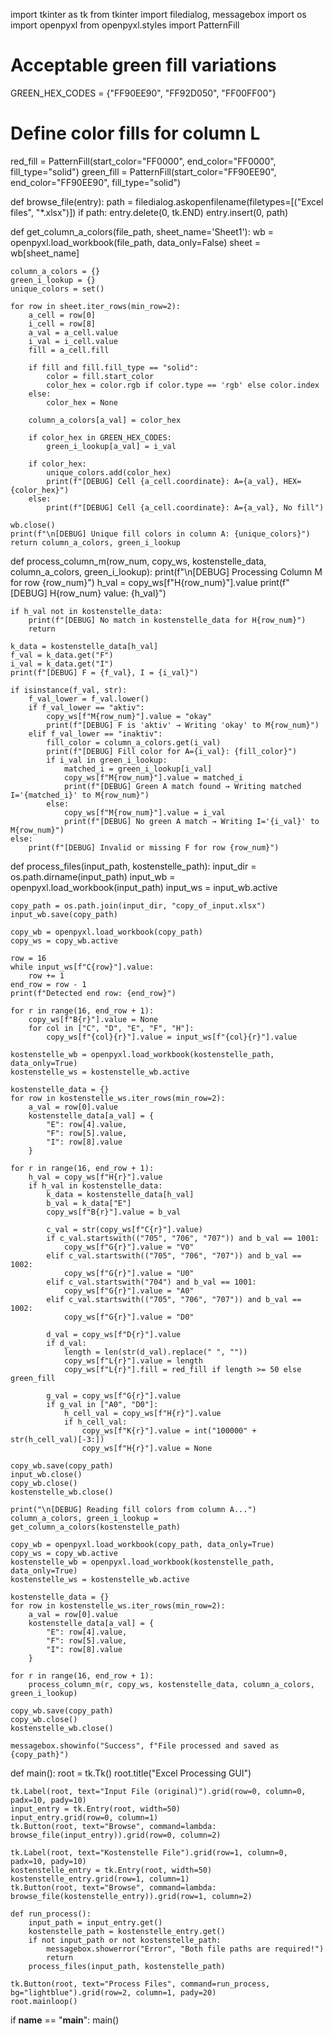 import tkinter as tk
from tkinter import filedialog, messagebox
import os
import openpyxl
from openpyxl.styles import PatternFill

# Acceptable green fill variations
GREEN_HEX_CODES = {"FF90EE90", "FF92D050", "FF00FF00"}

# Define color fills for column L
red_fill = PatternFill(start_color="FF0000", end_color="FF0000", fill_type="solid")
green_fill = PatternFill(start_color="FF90EE90", end_color="FF90EE90", fill_type="solid")


def browse_file(entry):
    path = filedialog.askopenfilename(filetypes=[("Excel files", "*.xlsx")])
    if path:
        entry.delete(0, tk.END)
        entry.insert(0, path)


def get_column_a_colors(file_path, sheet_name='Sheet1'):
    wb = openpyxl.load_workbook(file_path, data_only=False)
    sheet = wb[sheet_name]

    column_a_colors = {}
    green_i_lookup = {}
    unique_colors = set()

    for row in sheet.iter_rows(min_row=2):
        a_cell = row[0]
        i_cell = row[8]
        a_val = a_cell.value
        i_val = i_cell.value
        fill = a_cell.fill

        if fill and fill.fill_type == "solid":
            color = fill.start_color
            color_hex = color.rgb if color.type == 'rgb' else color.index
        else:
            color_hex = None

        column_a_colors[a_val] = color_hex

        if color_hex in GREEN_HEX_CODES:
            green_i_lookup[a_val] = i_val

        if color_hex:
            unique_colors.add(color_hex)
            print(f"[DEBUG] Cell {a_cell.coordinate}: A={a_val}, HEX={color_hex}")
        else:
            print(f"[DEBUG] Cell {a_cell.coordinate}: A={a_val}, No fill")

    wb.close()
    print(f"\n[DEBUG] Unique fill colors in column A: {unique_colors}")
    return column_a_colors, green_i_lookup


def process_column_m(row_num, copy_ws, kostenstelle_data, column_a_colors, green_i_lookup):
    print(f"\n[DEBUG] Processing Column M for row {row_num}")
    h_val = copy_ws[f"H{row_num}"].value
    print(f"[DEBUG] H{row_num} value: {h_val}")

    if h_val not in kostenstelle_data:
        print(f"[DEBUG] No match in kostenstelle_data for H{row_num}")
        return

    k_data = kostenstelle_data[h_val]
    f_val = k_data.get("F")
    i_val = k_data.get("I")
    print(f"[DEBUG] F = {f_val}, I = {i_val}")

    if isinstance(f_val, str):
        f_val_lower = f_val.lower()
        if f_val_lower == "aktiv":
            copy_ws[f"M{row_num}"].value = "okay"
            print(f"[DEBUG] F is 'aktiv' → Writing 'okay' to M{row_num}")
        elif f_val_lower == "inaktiv":
            fill_color = column_a_colors.get(i_val)
            print(f"[DEBUG] Fill color for A={i_val}: {fill_color}")
            if i_val in green_i_lookup:
                matched_i = green_i_lookup[i_val]
                copy_ws[f"M{row_num}"].value = matched_i
                print(f"[DEBUG] Green A match found → Writing matched I='{matched_i}' to M{row_num}")
            else:
                copy_ws[f"M{row_num}"].value = i_val
                print(f"[DEBUG] No green A match → Writing I='{i_val}' to M{row_num}")
    else:
        print(f"[DEBUG] Invalid or missing F for row {row_num}")


def process_files(input_path, kostenstelle_path):
    input_dir = os.path.dirname(input_path)
    input_wb = openpyxl.load_workbook(input_path)
    input_ws = input_wb.active

    copy_path = os.path.join(input_dir, "copy_of_input.xlsx")
    input_wb.save(copy_path)

    copy_wb = openpyxl.load_workbook(copy_path)
    copy_ws = copy_wb.active

    row = 16
    while input_ws[f"C{row}"].value:
        row += 1
    end_row = row - 1
    print(f"Detected end row: {end_row}")

    for r in range(16, end_row + 1):
        copy_ws[f"B{r}"].value = None
        for col in ["C", "D", "E", "F", "H"]:
            copy_ws[f"{col}{r}"].value = input_ws[f"{col}{r}"].value

    kostenstelle_wb = openpyxl.load_workbook(kostenstelle_path, data_only=True)
    kostenstelle_ws = kostenstelle_wb.active

    kostenstelle_data = {}
    for row in kostenstelle_ws.iter_rows(min_row=2):
        a_val = row[0].value
        kostenstelle_data[a_val] = {
            "E": row[4].value,
            "F": row[5].value,
            "I": row[8].value
        }

    for r in range(16, end_row + 1):
        h_val = copy_ws[f"H{r}"].value
        if h_val in kostenstelle_data:
            k_data = kostenstelle_data[h_val]
            b_val = k_data["E"]
            copy_ws[f"B{r}"].value = b_val

            c_val = str(copy_ws[f"C{r}"].value)
            if c_val.startswith(("705", "706", "707")) and b_val == 1001:
                copy_ws[f"G{r}"].value = "V0"
            elif c_val.startswith(("705", "706", "707")) and b_val == 1002:
                copy_ws[f"G{r}"].value = "U0"
            elif c_val.startswith("704") and b_val == 1001:
                copy_ws[f"G{r}"].value = "A0"
            elif c_val.startswith(("705", "706", "707")) and b_val == 1002:
                copy_ws[f"G{r}"].value = "D0"

            d_val = copy_ws[f"D{r}"].value
            if d_val:
                length = len(str(d_val).replace(" ", ""))
                copy_ws[f"L{r}"].value = length
                copy_ws[f"L{r}"].fill = red_fill if length >= 50 else green_fill

            g_val = copy_ws[f"G{r}"].value
            if g_val in ["A0", "D0"]:
                h_cell_val = copy_ws[f"H{r}"].value
                if h_cell_val:
                    copy_ws[f"K{r}"].value = int("100000" + str(h_cell_val)[-3:])
                    copy_ws[f"H{r}"].value = None

    copy_wb.save(copy_path)
    input_wb.close()
    copy_wb.close()
    kostenstelle_wb.close()

    print("\n[DEBUG] Reading fill colors from column A...")
    column_a_colors, green_i_lookup = get_column_a_colors(kostenstelle_path)

    copy_wb = openpyxl.load_workbook(copy_path, data_only=True)
    copy_ws = copy_wb.active
    kostenstelle_wb = openpyxl.load_workbook(kostenstelle_path, data_only=True)
    kostenstelle_ws = kostenstelle_wb.active

    kostenstelle_data = {}
    for row in kostenstelle_ws.iter_rows(min_row=2):
        a_val = row[0].value
        kostenstelle_data[a_val] = {
            "E": row[4].value,
            "F": row[5].value,
            "I": row[8].value
        }

    for r in range(16, end_row + 1):
        process_column_m(r, copy_ws, kostenstelle_data, column_a_colors, green_i_lookup)

    copy_wb.save(copy_path)
    copy_wb.close()
    kostenstelle_wb.close()

    messagebox.showinfo("Success", f"File processed and saved as {copy_path}")


def main():
    root = tk.Tk()
    root.title("Excel Processing GUI")

    tk.Label(root, text="Input File (original)").grid(row=0, column=0, padx=10, pady=10)
    input_entry = tk.Entry(root, width=50)
    input_entry.grid(row=0, column=1)
    tk.Button(root, text="Browse", command=lambda: browse_file(input_entry)).grid(row=0, column=2)

    tk.Label(root, text="Kostenstelle File").grid(row=1, column=0, padx=10, pady=10)
    kostenstelle_entry = tk.Entry(root, width=50)
    kostenstelle_entry.grid(row=1, column=1)
    tk.Button(root, text="Browse", command=lambda: browse_file(kostenstelle_entry)).grid(row=1, column=2)

    def run_process():
        input_path = input_entry.get()
        kostenstelle_path = kostenstelle_entry.get()
        if not input_path or not kostenstelle_path:
            messagebox.showerror("Error", "Both file paths are required!")
            return
        process_files(input_path, kostenstelle_path)

    tk.Button(root, text="Process Files", command=run_process, bg="lightblue").grid(row=2, column=1, pady=20)
    root.mainloop()


if __name__ == "__main__":
    main()
